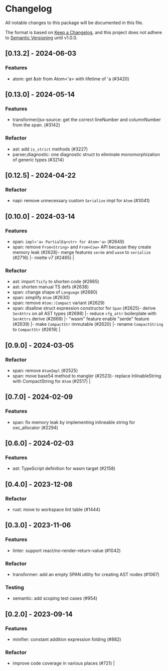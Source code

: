 # Changelog

All notable changes to this package will be documented in this file.

The format is based on [Keep a Changelog](https://keepachangelog.com/en/1.0.0/),
and this project does not adhere to [Semantic Versioning](https://semver.org/spec/v2.0.0.html) until v1.0.0.

## [0.13.2] - 2024-06-03

### Features

* atom: get &str from Atom<'a> with lifetime of 'a (#3420)

## [0.13.0] - 2024-05-14

### Features

* transformer/jsx-source: get the correct lineNumber and columnNumber from the span. (#3142)

### Refactor

* ast: add `is_strict` methods (#3227)
* parser,diagnostic: one diagnostic struct to eliminate monomorphization of generic types (#3214)

## [0.12.5] - 2024-04-22

### Refactor

* napi: remove unnecessary custom `Serialize` impl for `Atom` (#3041)

## [0.10.0] - 2024-03-14

### Features

* span: `impl<'a> PartialEq<str> for Atom<'a>` (#2649)
* span: remove `From<String>` and `From<Cow>` API because they create memory leak (#2628)- merge features `serde` and `wasm` to `serialize` (#2716) |- miette v7 (#2465) |

### Refactor

* ast: import `Tsify` to shorten code (#2665)
* ast: shorten manual TS defs (#2638)
* span: change shape of `Language` (#2680)
* span: simplify `Atom` (#2630)
* span: remove `Atom::Compact` variant (#2629)
* span: disallow struct expression constructor for `Span` (#2625)- derive `SerAttrs` on all AST types (#2698) |- reduce `cfg_attr` boilerplate with `SerAttrs` derive (#2669) |- "wasm" feature enable "serde" feature (#2639) |- make `CompactStr` immutable (#2620) |- rename `CompactString` to `CompactStr` (#2619) |

## [0.9.0] - 2024-03-05

### Refactor

* span: remove `AtomImpl` (#2525)
* span: move base54 method to mangler (#2523)- replace InlinableString with CompactString for `Atom` (#2517) |

## [0.7.0] - 2024-02-09

### Features

* span: fix memory leak by implementing inlineable string for oxc_allocator (#2294)

## [0.6.0] - 2024-02-03

### Features

* ast: TypeScript definition for wasm target (#2158)

## [0.4.0] - 2023-12-08

### Refactor

* rust: move to workspace lint table (#1444)

## [0.3.0] - 2023-11-06

### Features

* linter: support react/no-render-return-value (#1042)

### Refactor

* transformer: add an empty SPAN utility for creating AST nodes (#1067)

### Testing

* semantic: add scoping test cases (#954)

## [0.2.0] - 2023-09-14

### Features

* minifier: constant addition expression folding (#882)

### Refactor
- improve code coverage in various places (#721) |

